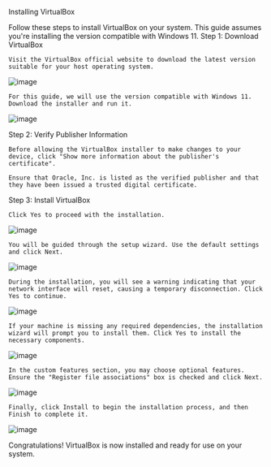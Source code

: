 Installing VirtualBox

Follow these steps to install VirtualBox on your system. This guide assumes you're installing the version compatible with Windows 11.
Step 1: Download VirtualBox

    Visit the VirtualBox official website to download the latest version suitable for your host operating system.

![image](https://github.com/user-attachments/assets/b89f6d9e-6540-42ac-b1c2-6705a5f070b5)

    For this guide, we will use the version compatible with Windows 11. Download the installer and run it.

![image](https://github.com/user-attachments/assets/b92750d6-318f-4cef-816f-00faee6f7c32)

Step 2: Verify Publisher Information

    Before allowing the VirtualBox installer to make changes to your device, click "Show more information about the publisher's certificate".

    Ensure that Oracle, Inc. is listed as the verified publisher and that they have been issued a trusted digital certificate.

Step 3: Install VirtualBox

    Click Yes to proceed with the installation.

![image](https://github.com/user-attachments/assets/40188c99-889d-4adb-9ec2-f240a0c0b865)

    You will be guided through the setup wizard. Use the default settings and click Next.

![image](https://github.com/user-attachments/assets/7c4d06bb-ede6-4a73-8e11-deeac99e2352)

    During the installation, you will see a warning indicating that your network interface will reset, causing a temporary disconnection. Click Yes to continue.

![image](https://github.com/user-attachments/assets/34f98260-19f1-4822-b072-2203787787ff)

    If your machine is missing any required dependencies, the installation wizard will prompt you to install them. Click Yes to install the necessary components.

![image](https://github.com/user-attachments/assets/23821ee0-5738-44f0-a3d6-ca2d222ce9eb)

    In the custom features section, you may choose optional features. Ensure the "Register file associations" box is checked and click Next.

![image](https://github.com/user-attachments/assets/5d0523d0-b934-402c-a6b6-b7f812a03b7b)

    Finally, click Install to begin the installation process, and then Finish to complete it.

![image](https://github.com/user-attachments/assets/2fc025e2-9a87-41ed-b57a-69b2f9576dc7)


Congratulations! VirtualBox is now installed and ready for use on your system.


